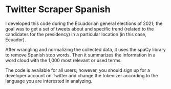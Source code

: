 # Twitter Scraper Spanish

I developed this code during the Ecuadorian general elections of 2021; the goal was to get a set of tweets about and specific trend (related to the candidates for the presidency) in a particular location (in this case, Ecuador). 

After wrangling and normalizing the collected data, it uses the spaCy library to remove Spanish stop words. Then it summarizes the information in a word cloud with the 1,000 most relevant or used terms. 

The code is available for all users; however, you should sign up for a developer account on Twitter and change the tokenizer according to the language you are interested in analyzing.
